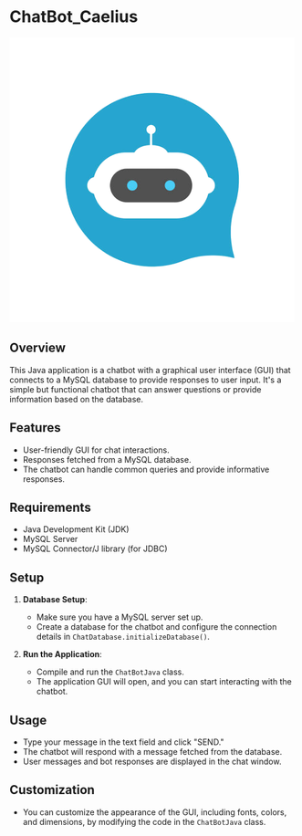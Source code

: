 # ChatBot_Caelius

![ChatBot](icon2.png)

## Overview

This Java application is a chatbot with a graphical user interface (GUI) that connects to a MySQL database to provide responses to user input. It's a simple but functional chatbot that can answer questions or provide information based on the database.

## Features

- User-friendly GUI for chat interactions.
- Responses fetched from a MySQL database.
- The chatbot can handle common queries and provide informative responses.

## Requirements

- Java Development Kit (JDK)
- MySQL Server
- MySQL Connector/J library (for JDBC)

## Setup

1. **Database Setup**:
   - Make sure you have a MySQL server set up.
   - Create a database for the chatbot and configure the connection details in `ChatDatabase.initializeDatabase()`.

2. **Run the Application**:
   - Compile and run the `ChatBotJava` class.
   - The application GUI will open, and you can start interacting with the chatbot.

## Usage

- Type your message in the text field and click "SEND."
- The chatbot will respond with a message fetched from the database.
- User messages and bot responses are displayed in the chat window.

## Customization

- You can customize the appearance of the GUI, including fonts, colors, and dimensions, by modifying the code in the `ChatBotJava` class.

